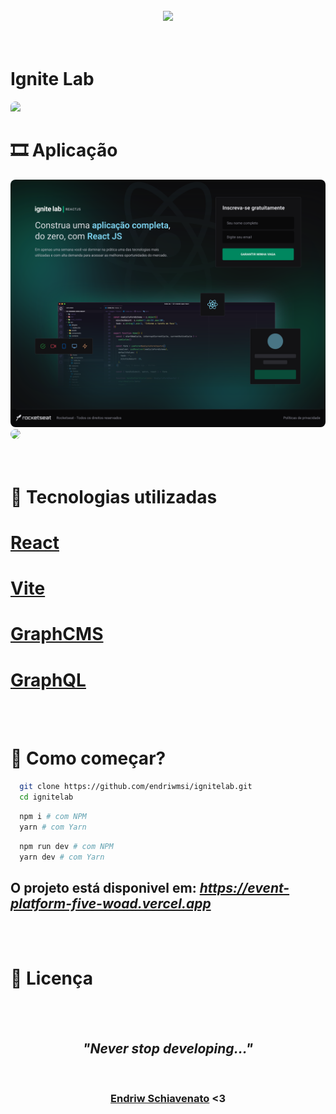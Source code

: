 <br>
<div align="center">
  <img src=".github/logo.svg"/>
</div>
<br>

<br>

# Ignite Lab

<img style="border-top-left-radius: 8px; border-top-right-radius: 8px;" src="./event-platform/src/assets/.github/back.svg"/>

<br>

# 🎞️ Aplicação

<div>
  <img style="border-radius: 8px;" src="./event-platform/src/assets/.github/subscreen.svg"/>

  <br>

  <img style="border-radius: 8px;" src="./event-platform/src/assets/.github/eventscreen.svg"/>
</div>

<br>
<br>

# 🧪 Tecnologias utilizadas

# [React](https://pt-br.reactjs.org/)

# [Vite](https://vitejs.dev/)

# [GraphCMS](https://graphcms.com/)

# [GraphQL](https://graphql.org/)

<br>
<br>

# 🚀 Como começar?

```sh
  git clone https://github.com/endriwmsi/ignitelab.git
  cd ignitelab
```

```sh
  npm i # com NPM
  yarn # com Yarn
```

```sh
  npm run dev # com NPM
  yarn dev # com Yarn
```

## O projeto está disponivel em: _*https://event-platform-five-woad.vercel.app*_

<br>
<br>

# 📝 Licença

<br>
<br>

<div style="display: flex; align-items: center; justify-content: center; flex-direction: column;">
  <h2 style="font-style: italic;">"Never stop developing..."</h2>
  <br>
  <h3> <a href="https://github.com/endriwms/">Endriw Schiavenato</a> <3</h3>
</div>
